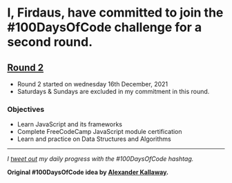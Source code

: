 # I, Firdaus, have committed to join the #100DaysOfCode challenge for a second round. 

## [Round 2](./round_two)
- Round 2 started on wednesday 16th December, 2021
- Saturdays & Sundays are excluded in my commitment in this round.

### Objectives
- Learn JavaScript and its frameworks
- Complete FreeCodeCamp JavaScript module certification
- Learn and practice on Data Structures and Algorithms

---

<i> I [tweet out](https://twitter.com/betascribbles) my daily progress with the #100DaysOfCode hashtag. </i>


<b> Original #100DaysOfCode  idea by [Alexander Kallaway](https://medium.freecodecamp.org/join-the-100daysofcode-556ddb4579e4). </b>
